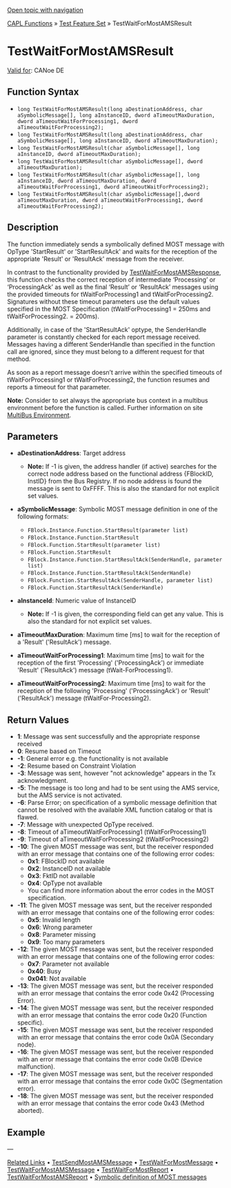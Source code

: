 [Open topic with navigation](../../../../../CANoeDEFamily.htm#Topics/CAPLFunctions/Test/Functions/CAPLfunctionTestWaitForMostAmsResult.md)

[CAPL Functions](../../CAPLfunctions.md) » [Test Feature Set](../CAPLfunctionsTFSOverview.md) » TestWaitForMostAMSResult

# TestWaitForMostAMSResult

[Valid for](../../../Shared/FeatureAvailability.md): CANoe DE

## Function Syntax

- `long TestWaitForMostAMSResult(long aDestinationAddress, char aSymbolicMessage[], long aInstanceID, dword aTimeoutMaxDuration, dword aTimeoutWaitForProcessing1, dword aTimeoutWaitForProcessing2);`
- `long TestWaitForMostAMSResult(long aDestinationAddress, char aSymbolicMessage[], long aInstanceID, dword aTimeoutMaxDuration);`
- `long TestWaitForMostAMSResult(char aSymbolicMessage[], long aInstanceID, dword aTimeoutMaxDuration);`
- `long TestWaitForMostAMSResult(char aSymbolicMessage[], dword aTimeoutMaxDuration);`
- `long TestWaitForMostAMSResult(char aSymbolicMessage[], long aInstanceID, dword aTimeoutMaxDuration, dword aTimeoutWaitForProcessing1, dword aTimeoutWaitForProcessing2);`
- `long TestWaitForMostAMSResult(char aSymbolicMessage[],dword aTimeoutMaxDuration, dword aTimeoutWaitForProcessing1, dword aTimeoutWaitForProcessing2);`

## Description

The function immediately sends a symbolically defined MOST message with OpType 'StartResult' or 'StartResultAck' and waits for the reception of the appropriate 'Result' or 'ResultAck' message from the receiver.

In contrast to the functionality provided by [TestWaitForMostAMSResponse](CAPLfunctionTestWaitForMostAmsResponse.md), this function checks the correct reception of intermediate ‘Processing’ or ‘ProcessingAck’ as well as the final ‘Result’ or ‘ResultAck’ messages using the provided timeouts for tWaitForProcessing1 and tWaitForProcessing2. Signatures without these timeout parameters use the default values specified in the MOST Specification (tWaitForProcessing1 = 250ms and tWaitForProcessing2. = 200ms).

Additionally, in case of the 'StartResultAck' optype, the SenderHandle parameter is constantly checked for each report message received. Messages having a different SenderHandle than specified in the function call are ignored, since they must belong to a different request for that method.

As soon as a report message doesn’t arrive within the specified timeouts of tWaitForProcessing1 or tWaitForProcessing2, the function resumes and reports a timeout for that parameter.

**Note:** Consider to set always the appropriate bus context in a multibus environment before the function is called. Further information on site [MultiBus Environment](../../../Shared/CAPL/General/TestMultiBusEnvironment.md).

## Parameters

- **aDestinationAddress**: Target address
  - **Note:** If -1 is given, the address handler (if active) searches for the correct node address based on the functional address {FBlockID, InstID} from the Bus Registry. If no node address is found the message is sent to 0xFFFF. This is also the standard for not explicit set values.

- **aSymbolicMessage**: Symbolic MOST message definition in one of the following formats:
  - `FBlock.Instance.Function.StartResult(parameter list)`
  - `FBlock.Instance.Function.StartResult`
  - `FBlock.Function.StartResult(parameter list)`
  - `FBlock.Function.StartResult`
  - `FBlock.Instance.Function.StartResultAck(SenderHandle, parameter list)`
  - `FBlock.Instance.Function.StartResultAck(SenderHandle)`
  - `FBlock.Function.StartResultAck(SenderHandle, parameter list)`
  - `FBlock.Function.StartResultAck(SenderHandle)`

- **aInstanceId**: Numeric value of InstanceID
  - **Note:** If -1 is given, the corresponding field can get any value. This is also the standard for not explicit set values.

- **aTimeoutMaxDuration**: Maximum time [ms] to wait for the reception of a 'Result' ('ResultAck') message.

- **aTimeoutWaitForProcessing1**: Maximum time [ms] to wait for the reception of the first 'Processing' ('ProcessingAck') or immediate 'Result' ('ResultAck') message (tWait-ForProcessing1).

- **aTimeoutWaitForProcessing2**: Maximum time [ms] to wait for the reception of the following 'Processing' ('ProcessingAck') or 'Result' ('ResultAck') message (tWaitFor-Processing2).

## Return Values

- **1**: Message was sent successfully and the appropriate response received
- **0**: Resume based on Timeout
- **-1**: General error e.g. the functionality is not available
- **-2**: Resume based on Constraint Violation
- **-3**: Message was sent, however "not acknowledge" appears in the Tx acknowledgment.
- **-5**: The message is too long and had to be sent using the AMS service, but the AMS service is not activated.
- **-6**: Parse Error; on specification of a symbolic message definition that cannot be resolved with the available XML function catalog or that is flawed.
- **-7**: Message with unexpected OpType received.
- **-8**: Timeout of aTimeoutWaitForProcessing1 (tWaitForProcessing1)
- **-9**: Timeout of aTimeoutWaitForProcessing2 (tWaitForProcessing2)
- **-10**: The given MOST message was sent, but the receiver responded with an error message that contains one of the following error codes:
  - **0x1**: FBlockID not available
  - **0x2**: InstanceID not available
  - **0x3**: FktID not available
  - **0x4**: OpType not available
  - You can find more information about the error codes in the MOST specification.
- **-11**: The given MOST message was sent, but the receiver responded with an error message that contains one of the following error codes:
  - **0x5**: Invalid length
  - **0x6**: Wrong parameter
  - **0x8**: Parameter missing
  - **0x9**: Too many parameters
- **-12**: The given MOST message was sent, but the receiver responded with an error message that contains one of the following error codes:
  - **0x7**: Parameter not available
  - **0x40**: Busy
  - **0x041**: Not available
- **-13**: The given MOST message was sent, but the receiver responded with an error message that contains the error code 0x42 (Processing Error).
- **-14**: The given MOST message was sent, but the receiver responded with an error message that contains the error code 0x20 (Function specific).
- **-15**: The given MOST message was sent, but the receiver responded with an error message that contains the error code 0x0A (Secondary node).
- **-16**: The given MOST message was sent, but the receiver responded with an error message that contains the error code 0x0B (Device malfunction).
- **-17**: The given MOST message was sent, but the receiver responded with an error message that contains the error code 0x0C (Segmentation error).
- **-18**: The given MOST message was sent, but the receiver responded with an error message that contains the error code 0x43 (Method aborted).

## Example

—

[Related Links](CAPLfunctionTestSendMostAmsMessage.md) • [TestSendMostAMSMessage](CAPLfunctionTestSendMostAmsMessage.md) • [TestWaitForMostMessage](CAPLfunctionTestWaitForMostMessage.md) • [TestWaitForMostAMSMessage](CAPLfunctionTestWaitForMostAMSMessage.md) • [TestWaitForMostReport](CAPLfunctionTestWaitForMostReport.md) • [TestWaitForMostAMSReport](CAPLfunctionTestWaitForMostAMSReport.md) • [Symbolic definition of MOST messages](../CAPLfunctionsTFSSymbolicMessageDefinition.md)
